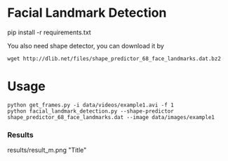 # Facial Landmark Detection 

pip install -r requirements.txt

You also need shape detector, you can download it by 
```
wget http://dlib.net/files/shape_predictor_68_face_landmarks.dat.bz2
```
# Usage
 ```
 python get_frames.py -i data/videos/example1.avi -f 1
 python facial_landmark_detection.py --shape-predictor shape_predictor_68_face_landmarks.dat --image data/images/example1
```
### Results
results/result_m.png "Title"
